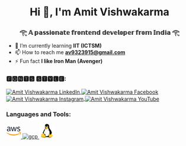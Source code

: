 <h1 align="center">Hi 👋, I'm Amit Vishwakarma</h1>
<h3 align="center">𓂀 𝔸 𝕡𝕒𝕤𝕤𝕚𝕠𝕟𝕒𝕥𝕖 𝕗𝕣𝕠𝕟𝕥𝕖𝕟𝕕 𝕕𝕖𝕧𝕖𝕝𝕠𝕡𝕖𝕣 𝕗𝕣𝕠𝕞 𝕀𝕟𝕕𝕚𝕒 𓂀</h3>

- 🌱 I’m currently learning **IIT (ICTSM)**  
- 📫 How to reach me **av9323915@gmail.com**  
- ⚡ Fun fact **I like Iron Man (Avenger)**

<h3 align="left">🅵🅾🅽🆃🆂 🆂🆃🆈🅻🅴:</h3>
<p align="left">
  <a href="https://in.linkedin.com/in/amit-vishwakarma-b764352b8" target="blank">
    <img align="center" src="https://raw.githubusercontent.com/rahuldkjain/github-profile-readme-generator/master/src/images/icons/Social/linked-in-alt.svg" alt="Amit Vishwakarma LinkedIn" height="30" width="40" />
  </a>
  <a href="https://www.facebook.com/profile.php?id=100081749044092" target="blank">
    <img align="center" src="https://raw.githubusercontent.com/rahuldkjain/github-profile-readme-generator/master/src/images/icons/Social/facebook.svg" alt="Amit Vishwakarma Facebook" height="30" width="40" />
  </a>
  <a href="https://www.instagram.com/ak___heart___cine" target="blank">
    <img align="center" src="https://raw.githubusercontent.com/rahuldkjain/github-profile-readme-generator/master/src/images/icons/Social/instagram.svg" alt="Amit Vishwakarma Instagram" height="30" width="40" />
  </a>
  <a href="https://youtube.com/@ak_heart_cine" target="blank">
    <img align="center" src="https://raw.githubusercontent.com/rahuldkjain/github-profile-readme-generator/master/src/images/icons/Social/youtube.svg" alt="Amit Vishwakarma YouTube" height="30" width="40" />
  </a>
</p>

<h3 align="left">Languages and Tools:</h3>
<p align="left">
  <a href="https://aws.amazon.com" target="_blank" rel="noreferrer">
    <img src="https://raw.githubusercontent.com/devicons/devicon/master/icons/amazonwebservices/amazonwebservices-original-wordmark.svg" alt="aws" width="40" height="40"/>
  </a>
  <a href="https://cloud.google.com" target="_blank" rel="noreferrer">
    <img src="https://www.vectorlogo.zone/logos/google_cloud/google_cloud-icon.svg" alt="gcp" width="40" height="40"/>
  </a>
  <a href="https://www.linux.org/" target="_blank" rel="noreferrer">
    <img src="https://raw.githubusercontent.com/devicons/devicon/master/icons/linux/linux-original.svg" alt="linux" width="40" height="40"/>
  </a>
</p>